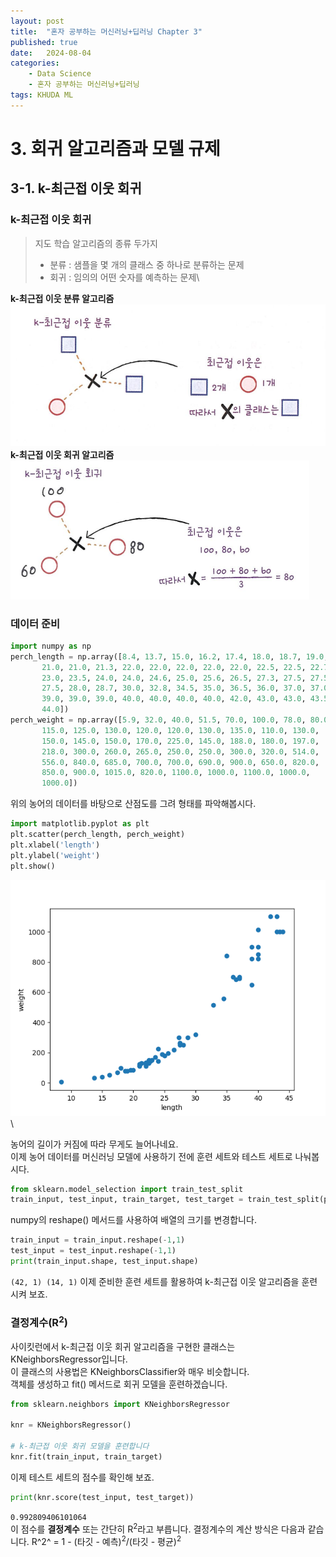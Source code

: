 ```yaml
---
layout: post
title:  "혼자 공부하는 머신러닝+딥러닝 Chapter 3"
published: true
date:   2024-08-04 
categories:
    - Data Science
    - 혼자 공부하는 머신러닝+딥러닝
tags: KHUDA ML
---
```

# 3. 회귀 알고리즘과 모델 규제
## 3-1. k-최근접 이웃 회귀
### k-최근접 이웃 회귀
> 지도 학습 알고리즘의 종류 두가지
> - 분류 : 샘플을 몇 개의 클래스 중 하나로 분류하는 문제
> - 회귀 : 임의의 어떤 숫자를 예측하는 문제\

**k-최근접 이웃 분류 알고리즘**
![k-최근접 이웃 분류 알고리즘](/assets/img/k-최근접%20이웃%20분류%20알고리즘.png)
**k-최근접 이웃 회귀 알고리즘**
![k-최근접 이웃 회귀 알고리즘](/assets/img/k-최근접%20이웃%20회귀%20알고리즘.png)
### 데이터 준비
```python
import numpy as np
perch_length = np.array([8.4, 13.7, 15.0, 16.2, 17.4, 18.0, 18.7, 19.0, 19.6, 20.0, 21.0,
       21.0, 21.0, 21.3, 22.0, 22.0, 22.0, 22.0, 22.0, 22.5, 22.5, 22.7,
       23.0, 23.5, 24.0, 24.0, 24.6, 25.0, 25.6, 26.5, 27.3, 27.5, 27.5,
       27.5, 28.0, 28.7, 30.0, 32.8, 34.5, 35.0, 36.5, 36.0, 37.0, 37.0,
       39.0, 39.0, 39.0, 40.0, 40.0, 40.0, 40.0, 42.0, 43.0, 43.0, 43.5,
       44.0])
perch_weight = np.array([5.9, 32.0, 40.0, 51.5, 70.0, 100.0, 78.0, 80.0, 85.0, 85.0, 110.0,
       115.0, 125.0, 130.0, 120.0, 120.0, 130.0, 135.0, 110.0, 130.0,
       150.0, 145.0, 150.0, 170.0, 225.0, 145.0, 188.0, 180.0, 197.0,
       218.0, 300.0, 260.0, 265.0, 250.0, 250.0, 300.0, 320.0, 514.0,
       556.0, 840.0, 685.0, 700.0, 700.0, 690.0, 900.0, 650.0, 820.0,
       850.0, 900.0, 1015.0, 820.0, 1100.0, 1000.0, 1100.0, 1000.0,
       1000.0])
```
위의 농어의 데이터를 바탕으로 산점도를 그려 형태를 파악해봅시다.
```python
import matplotlib.pyplot as plt
plt.scatter(perch_length, perch_weight)
plt.xlabel('length')
plt.ylabel('weight')
plt.show()
```
![농어 데이터 산점도](/assets/img/농어%20산점도.png)\

농어의 길이가 커짐에 따라 무게도 늘어나네요.\
이제 농어 데이터를 머신러닝 모델에 사용하기 전에 훈련 세트와 테스트 세트로 나눠봅시다.
```python
from sklearn.model_selection import train_test_split
train_input, test_input, train_target, test_target = train_test_split(perch_length, perch_weight, random_state=42)
```
numpy의 reshape() 메서드를 사용하여 배열의 크기를 변경합니다.
```python
train_input = train_input.reshape(-1,1)
test_input = test_input.reshape(-1,1)
print(train_input.shape, test_input.shape)
```
`(42, 1) (14, 1)`
이제 준비한 훈련 세트를 활용하여 k-최근접 이웃 알고리즘을 훈련시켜 보죠.

### 결정계수(R<sup>2</sup>)
사이킷런에서 k-최근접 이웃 회귀 알고리즘을 구현한 클래스는 KNeighborsRegressor입니다.\
이 클래스의 사용법은 KNeighborsClassifier와 매우 비슷합니다.\
객체를 생성하고 fit() 메서드로 회귀 모델을 훈련하겠습니다.
```python
from sklearn.neighbors import KNeighborsRegressor

knr = KNeighborsRegressor()

# k-최근접 이웃 회귀 모델을 훈련합니다
knr.fit(train_input, train_target)
```
이제 테스트 세트의 점수를 확인해 보죠.
```python
print(knr.score(test_input, test_target))
```
`0.992809406101064`\
이 점수를 **결정계수** 또는 간단히 R<sup>2</sup>라고 부릅니다.
결정계수의 계산 방식은 다음과 같습니다.
R^2^ = 1 - (타깃 - 예측)<sup>2</sup>/(타깃 - 평균)<sup>2</sup>